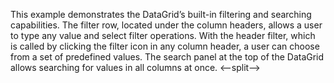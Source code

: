 This example demonstrates the DataGrid&rsquo;s built-in filtering and searching capabilities. The filter row, located under the column headers, allows a&nbsp;user to&nbsp;type any value and select filter operations. With the header filter, which is&nbsp;called by&nbsp;clicking the filter icon in&nbsp;any column header, a&nbsp;user can choose from a&nbsp;set of&nbsp;predefined values. The search panel at&nbsp;the top of&nbsp;the DataGrid allows searching for values in&nbsp;all columns at&nbsp;once.
<--split-->